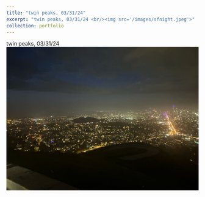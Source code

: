 ```yaml
---
title: "twin peaks, 03/31/24"
excerpt: "twin peaks, 03/31/24 <br/><img src='/images/sfnight.jpeg'>"
collection: portfolio
---
```


twin peaks, 03/31/24 <br/><img src='/images/sfnight.jpeg'>
